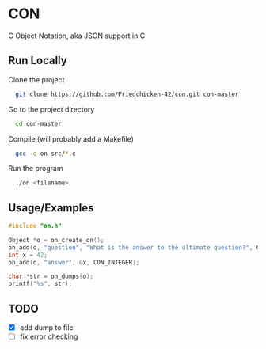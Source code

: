 
# CON

C Object Notation, aka JSON support in C


## Run Locally

Clone the project

```bash
  git clone https://github.com/Friedchicken-42/con.git con-master
```

Go to the project directory

```bash
  cd con-master
```

Compile (will probably add a Makefile)

```bash
  gcc -o on src/*.c
```

Run the program

```bash
  ./on <filename>
```


## Usage/Examples

```c
#include "on.h"

Object *o = on_create_on();
on_add(o, "question", "What is the answer to the ultimate question?", CON_STRING);
int x = 42;
on_add(o, "answer", &x, CON_INTEGER);

char *str = on_dumps(o);
printf("%s", str);
```


## TODO

- [x] add dump to file
- [ ] fix error checking
